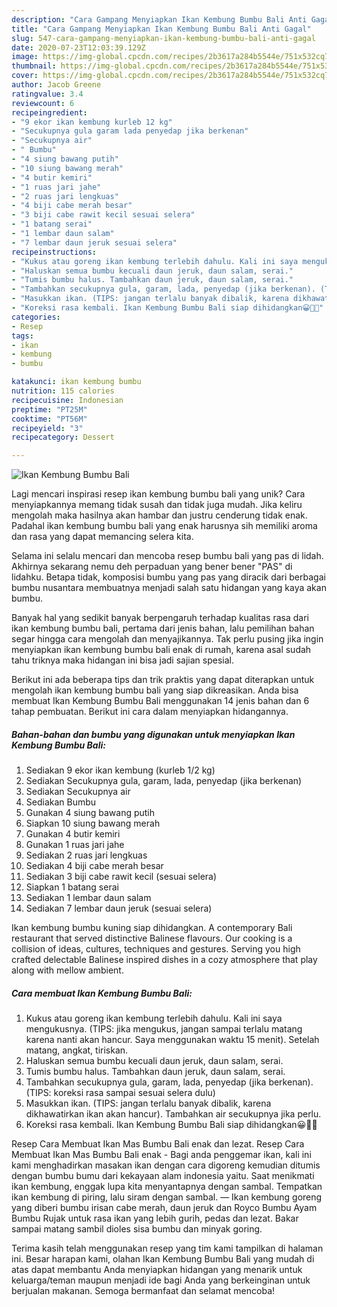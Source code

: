 ```yaml
---
description: "Cara Gampang Menyiapkan Ikan Kembung Bumbu Bali Anti Gagal"
title: "Cara Gampang Menyiapkan Ikan Kembung Bumbu Bali Anti Gagal"
slug: 547-cara-gampang-menyiapkan-ikan-kembung-bumbu-bali-anti-gagal
date: 2020-07-23T12:03:39.129Z
image: https://img-global.cpcdn.com/recipes/2b3617a284b5544e/751x532cq70/ikan-kembung-bumbu-bali-foto-resep-utama.jpg
thumbnail: https://img-global.cpcdn.com/recipes/2b3617a284b5544e/751x532cq70/ikan-kembung-bumbu-bali-foto-resep-utama.jpg
cover: https://img-global.cpcdn.com/recipes/2b3617a284b5544e/751x532cq70/ikan-kembung-bumbu-bali-foto-resep-utama.jpg
author: Jacob Greene
ratingvalue: 3.4
reviewcount: 6
recipeingredient:
- "9 ekor ikan kembung kurleb 12 kg"
- "Secukupnya gula garam lada penyedap jika berkenan"
- "Secukupnya air"
- " Bumbu"
- "4 siung bawang putih"
- "10 siung bawang merah"
- "4 butir kemiri"
- "1 ruas jari jahe"
- "2 ruas jari lengkuas"
- "4 biji cabe merah besar"
- "3 biji cabe rawit kecil sesuai selera"
- "1 batang serai"
- "1 lembar daun salam"
- "7 lembar daun jeruk sesuai selera"
recipeinstructions:
- "Kukus atau goreng ikan kembung terlebih dahulu. Kali ini saya mengukusnya. (TIPS: jika mengukus, jangan sampai terlalu matang karena nanti akan hancur. Saya menggunakan waktu 15 menit). Setelah matang, angkat, tiriskan."
- "Haluskan semua bumbu kecuali daun jeruk, daun salam, serai."
- "Tumis bumbu halus. Tambahkan daun jeruk, daun salam, serai."
- "Tambahkan secukupnya gula, garam, lada, penyedap (jika berkenan). (TIPS: koreksi rasa sampai sesuai selera dulu)"
- "Masukkan ikan. (TIPS: jangan terlalu banyak dibalik, karena dikhawatirkan ikan akan hancur). Tambahkan air secukupnya jika perlu."
- "Koreksi rasa kembali. Ikan Kembung Bumbu Bali siap dihidangkan😀👍🏻"
categories:
- Resep
tags:
- ikan
- kembung
- bumbu

katakunci: ikan kembung bumbu 
nutrition: 115 calories
recipecuisine: Indonesian
preptime: "PT25M"
cooktime: "PT56M"
recipeyield: "3"
recipecategory: Dessert

---
```



![Ikan Kembung Bumbu Bali](https://img-global.cpcdn.com/recipes/2b3617a284b5544e/751x532cq70/ikan-kembung-bumbu-bali-foto-resep-utama.jpg)

Lagi mencari inspirasi resep ikan kembung bumbu bali yang unik? Cara menyiapkannya memang tidak susah dan tidak juga mudah. Jika keliru mengolah maka hasilnya akan hambar dan justru cenderung tidak enak. Padahal ikan kembung bumbu bali yang enak harusnya sih memiliki aroma dan rasa yang dapat memancing selera kita.

Selama ini selalu mencari dan mencoba resep bumbu bali yang pas di lidah. Akhirnya sekarang nemu deh perpaduan yang bener bener &#34;PAS&#34; di lidahku. Betapa tidak, komposisi bumbu yang pas yang diracik dari berbagai bumbu nusantara membuatnya menjadi salah satu hidangan yang kaya akan bumbu.

Banyak hal yang sedikit banyak berpengaruh terhadap kualitas rasa dari ikan kembung bumbu bali, pertama dari jenis bahan, lalu pemilihan bahan segar hingga cara mengolah dan menyajikannya. Tak perlu pusing jika ingin menyiapkan ikan kembung bumbu bali enak di rumah, karena asal sudah tahu triknya maka hidangan ini bisa jadi sajian spesial.


Berikut ini ada beberapa tips dan trik praktis yang dapat diterapkan untuk mengolah ikan kembung bumbu bali yang siap dikreasikan. Anda bisa membuat Ikan Kembung Bumbu Bali menggunakan 14 jenis bahan dan 6 tahap pembuatan. Berikut ini cara dalam menyiapkan hidangannya.

<!--inarticleads1-->

##### Bahan-bahan dan bumbu yang digunakan untuk menyiapkan Ikan Kembung Bumbu Bali:

1. Sediakan 9 ekor ikan kembung (kurleb 1/2 kg)
1. Sediakan Secukupnya gula, garam, lada, penyedap (jika berkenan)
1. Sediakan Secukupnya air
1. Sediakan  Bumbu
1. Gunakan 4 siung bawang putih
1. Siapkan 10 siung bawang merah
1. Gunakan 4 butir kemiri
1. Gunakan 1 ruas jari jahe
1. Sediakan 2 ruas jari lengkuas
1. Sediakan 4 biji cabe merah besar
1. Sediakan 3 biji cabe rawit kecil (sesuai selera)
1. Siapkan 1 batang serai
1. Sediakan 1 lembar daun salam
1. Sediakan 7 lembar daun jeruk (sesuai selera)


Ikan kembung bumbu kuning siap dihidangkan. A contemporary Bali restaurant that served distinctive Balinese flavours. Our cooking is a collision of ideas, cultures, techniques and gestures. Serving you high crafted delectable Balinese inspired dishes in a cozy atmosphere that play along with mellow ambient. 

<!--inarticleads2-->

##### Cara membuat Ikan Kembung Bumbu Bali:

1. Kukus atau goreng ikan kembung terlebih dahulu. Kali ini saya mengukusnya. (TIPS: jika mengukus, jangan sampai terlalu matang karena nanti akan hancur. Saya menggunakan waktu 15 menit). Setelah matang, angkat, tiriskan.
1. Haluskan semua bumbu kecuali daun jeruk, daun salam, serai.
1. Tumis bumbu halus. Tambahkan daun jeruk, daun salam, serai.
1. Tambahkan secukupnya gula, garam, lada, penyedap (jika berkenan). (TIPS: koreksi rasa sampai sesuai selera dulu)
1. Masukkan ikan. (TIPS: jangan terlalu banyak dibalik, karena dikhawatirkan ikan akan hancur). Tambahkan air secukupnya jika perlu.
1. Koreksi rasa kembali. Ikan Kembung Bumbu Bali siap dihidangkan😀👍🏻


Resep Cara Membuat Ikan Mas Bumbu Bali enak dan lezat. Resep Cara Membuat Ikan Mas Bumbu Bali enak - Bagi anda penggemar ikan, kali ini kami menghadirkan masakan ikan dengan cara digoreng kemudian ditumis dengan bumbu bumu dari kekayaan alam indonesia yaitu. Saat menikmati ikan kembung, enggak lupa kita menyantapnya dengan sambal. Tempatkan ikan kembung di piring, lalu siram dengan sambal. — Ikan kembung goreng yang diberi bumbu irisan cabe merah, daun jeruk dan Royco Bumbu Ayam Bumbu Rujak untuk rasa ikan yang lebih gurih, pedas dan lezat. Bakar sampai matang sambil dioles sisa bumbu dan minyak goring. 

Terima kasih telah menggunakan resep yang tim kami tampilkan di halaman ini. Besar harapan kami, olahan Ikan Kembung Bumbu Bali yang mudah di atas dapat membantu Anda menyiapkan hidangan yang menarik untuk keluarga/teman maupun menjadi ide bagi Anda yang berkeinginan untuk berjualan makanan. Semoga bermanfaat dan selamat mencoba!
